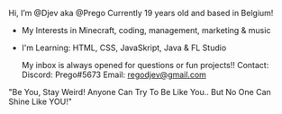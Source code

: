 Hi, I’m @Djev aka @Prego
  Currently 19 years old and based in Belgium!

- My Interests in Minecraft, coding, management, marketing & music
- I'm Learning: HTML, CSS, JavaSkript, Java & FL Studio

     My inbox is always opened for questions or fun projects!!
     Contact:
        Discord: Prego#5673
        Email: regodjev@gmail.com
       
       
"Be You, Stay Weird! Anyone Can Try To Be Like You..
But No One Can Shine Like YOU!"

